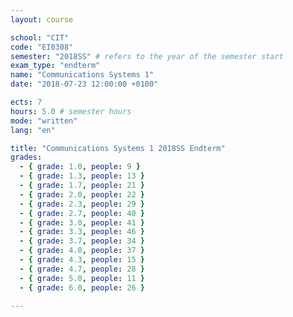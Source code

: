 ```yaml
---
layout: course

school: "CIT"
code: "EI0308"
semester: "2018SS" # refers to the year of the semester start
exam_type: "endterm"
name: "Communications Systems 1"
date: "2018-07-23 12:00:00 +0100"

ects: 7
hours: 5.0 # semester hours
mode: "written"
lang: "en"

title: "Communications Systems 1 2018SS Endterm"
grades:
  - { grade: 1.0, people: 9 }
  - { grade: 1.3, people: 13 }
  - { grade: 1.7, people: 21 }
  - { grade: 2.0, people: 22 }
  - { grade: 2.3, people: 29 }
  - { grade: 2.7, people: 40 }
  - { grade: 3.0, people: 41 }
  - { grade: 3.3, people: 46 }
  - { grade: 3.7, people: 34 }
  - { grade: 4.0, people: 37 }
  - { grade: 4.3, people: 15 }
  - { grade: 4.7, people: 28 }
  - { grade: 5.0, people: 11 }
  - { grade: 6.0, people: 26 }

---
```



